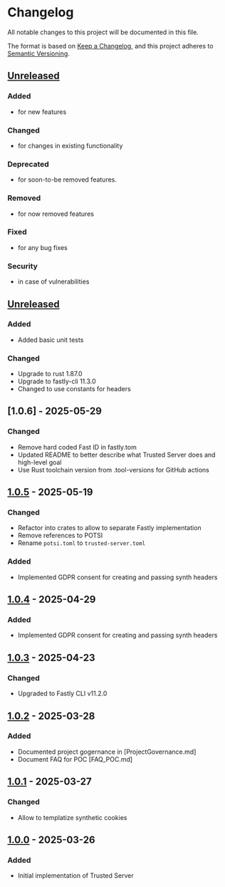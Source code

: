
# Changelog

All notable changes to this project will be documented in this file.

The format is based on [Keep a Changelog](https://keepachangelog.com/en/1.1.0/),
and this project adheres to [Semantic Versioning](https://semver.org/spec/v2.0.0.html).

## [Unreleased]

### Added
- for new features

### Changed
-  for changes in existing functionality

### Deprecated 
- for soon-to-be removed features.

### Removed 
- for now removed features

### Fixed
- for any bug fixes

### Security
- in case of vulnerabilities

## [Unreleased]

### Added
- Added basic unit tests

### Changed
- Upgrade to rust 1.87.0
- Upgrade to fastly-cli 11.3.0
- Changed to use constants for headers

## [1.0.6] - 2025-05-29

### Changed
- Remove hard coded Fast ID in fastly.tom
- Updated README to better describe what Trusted Server does and high-level goal
- Use Rust toolchain version from .tool-versions for GitHub actions 

## [1.0.5] - 2025-05-19

### Changed

- Refactor into crates to allow to separate Fastly implementation
- Remove references to POTSI
- Rename `potsi.toml` to `trusted-server.toml`

### Added

- Implemented GDPR consent for creating and passing synth headers


## [1.0.4] - 2025-04-29

### Added

- Implemented GDPR consent for creating and passing synth headers

## [1.0.3] - 2025-04-23

### Changed

- Upgraded to Fastly CLI v11.2.0

## [1.0.2] - 2025-03-28

### Added
- Documented project gogernance in [ProjectGovernance.md]
- Document FAQ for POC [FAQ_POC.md]

## [1.0.1] - 2025-03-27

### Changed

- Allow to templatize synthetic cookies

## [1.0.0] - 2025-03-26

### Added

- Initial implementation of Trusted Server

[Unreleased]:https://github.com/IABTechLab/trusted-server/compare/v1.0.5...HEAD
[1.0.5]:https://github.com/IABTechLab/trusted-server/compare/v1.0.4...v1.0.5
[1.0.4]:https://github.com/IABTechLab/trusted-server/compare/v1.0.3...v1.0.4
[1.0.3]:https://github.com/IABTechLab/trusted-server/compare/v1.0.2...v1.0.3
[1.0.2]:https://github.com/IABTechLab/trusted-server/compare/v1.0.1...v1.0.2
[1.0.1]:https://github.com/IABTechLab/trusted-server/compare/v1.0.0...v1.0.1
[1.0.0]:https://github.com/IABTechLab/trusted-server/releases/tag/v1.0.0

